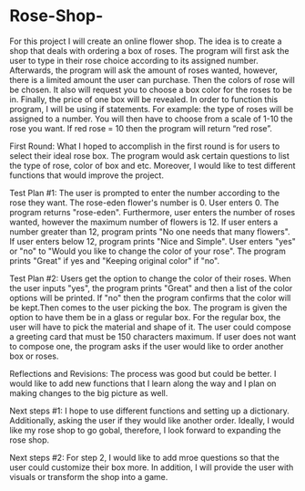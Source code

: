 # Rose-Shop-
For this project I will create an online flower shop. The idea is to create a shop that deals with ordering a box of roses. The program will first ask the user to type in their rose choice according to its assigned number. Afterwards, the program will ask the amount of roses wanted, however, there is a limited amount the user can purchase. Then the colors of rose will be chosen. It also will request you to choose a box color for the roses to be in. Finally, the price of one box will be revealed. 
In order to function this program, I will be using if statements. For example: the type of roses will be assigned to a number. You will then have to choose from a scale of 1-10 the rose you want. If red rose = 10 then the program will return “red rose”.  

First Round:
What I hoped to accomplish in the first round is for users to select their ideal rose box. The program would ask certain questions to list the type of rose, color of box and etc. Moreover, I would like to test different functions that would improve the project. 

Test Plan #1: The user is prompted to enter the number according to the rose they want. The rose-eden flower's number is 0. User enters 0. The program returns "rose-eden". Furthermore, user enters the number of roses wanted, however the maximum number of flowers is 12. If user enters a number greater than 12, program prints "No one needs that many flowers". If user enters below 12, program prints "Nice and Simple". User enters "yes" or "no" to "Would you like to change the color of your rose". The program prints "Great" if yes and "Keeping original color" if "no". 

Test Plan #2: Users get the option to change the color of their roses. When the user inputs "yes", the program prints "Great" and then a list of the color options will be printed. If "no" then the program confirms that the color will be kept.Then comes to the user picking the box. The program is given the option to have them be in a glass or regular box. For the regular box, the user will have to pick the material and shape of it. The user could compose a greeting card that must be 150 characters maximum. If user does not want to compose one, the program asks if the user would like to order another box or roses. 

Reflections and Revisions: 
The process was good but could be better. I would like to add new functions that I learn along the way and I plan on making changes to the big picture as well. 

Next steps #1: I hope to use different functions and setting up a dictionary. Additionally, asking the user if they would like another order. Ideally, I would like my rose shop to go gobal, therefore, I look forward to expanding the rose shop. 

Next steps #2: For step 2, I would like to add mroe questions so that the user could customize their box more. In addition, I will provide the user with visuals or transform the shop into a game. 
